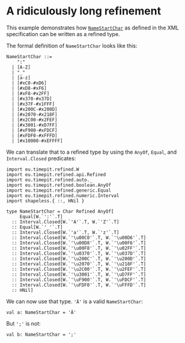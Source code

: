 # A ridiculously long refinement

This example demonstrates how [`NameStartChar`](http://www.w3.org/TR/xml11/#NT-NameStartChar)
as defined in the XML specification can be written as a refined type.

The formal definition of `NameStartChar` looks like this:
```
NameStartChar ::=
    ":"
  | [A-Z]
  | "_"
  | [a-z]
  | [#xC0-#xD6]
  | [#xD8-#xF6]
  | [#xF8-#x2FF]
  | [#x370-#x37D]
  | [#x37F-#x1FFF]
  | [#x200C-#x200D]
  | [#x2070-#x218F]
  | [#x2C00-#x2FEF]
  | [#x3001-#xD7FF]
  | [#xF900-#xFDCF]
  | [#xFDF0-#xFFFD]
  | [#x10000-#xEFFFF]
```

We can translate that to a refined type by using the `AnyOf`, `Equal`,
and `Interval.Closed` predicates:
```tut:silent
import eu.timepit.refined.W
import eu.timepit.refined.api.Refined
import eu.timepit.refined.auto._
import eu.timepit.refined.boolean.AnyOf
import eu.timepit.refined.generic.Equal
import eu.timepit.refined.numeric.Interval
import shapeless.{ ::, HNil }

type NameStartChar = Char Refined AnyOf[
     Equal[W.`':'`.T]
  :: Interval.Closed[W.`'A'`.T, W.`'Z'`.T]
  :: Equal[W.`'_'`.T]
  :: Interval.Closed[W.`'a'`.T, W.`'z'`.T]
  :: Interval.Closed[W.`'\u00C0'`.T, W.`'\u00D6'`.T]
  :: Interval.Closed[W.`'\u00D8'`.T, W.`'\u00F6'`.T]
  :: Interval.Closed[W.`'\u00F8'`.T, W.`'\u02FF'`.T]
  :: Interval.Closed[W.`'\u0370'`.T, W.`'\u037D'`.T]
  :: Interval.Closed[W.`'\u200C'`.T, W.`'\u200D'`.T]
  :: Interval.Closed[W.`'\u2070'`.T, W.`'\u218F'`.T]
  :: Interval.Closed[W.`'\u2C00'`.T, W.`'\u2FEF'`.T]
  :: Interval.Closed[W.`'\u3001'`.T, W.`'\uD7FF'`.T]
  :: Interval.Closed[W.`'\uF900'`.T, W.`'\uFDCF'`.T]
  :: Interval.Closed[W.`'\uFDF0'`.T, W.`'\uFFFD'`.T]
  :: HNil]
```

We can now use that type. `'Ä'` is a valid `NameStartChar`:
```tut
val a: NameStartChar = 'Ä'
```

But `';'` is not:
```tut:fail
val b: NameStartChar = ';'
```
